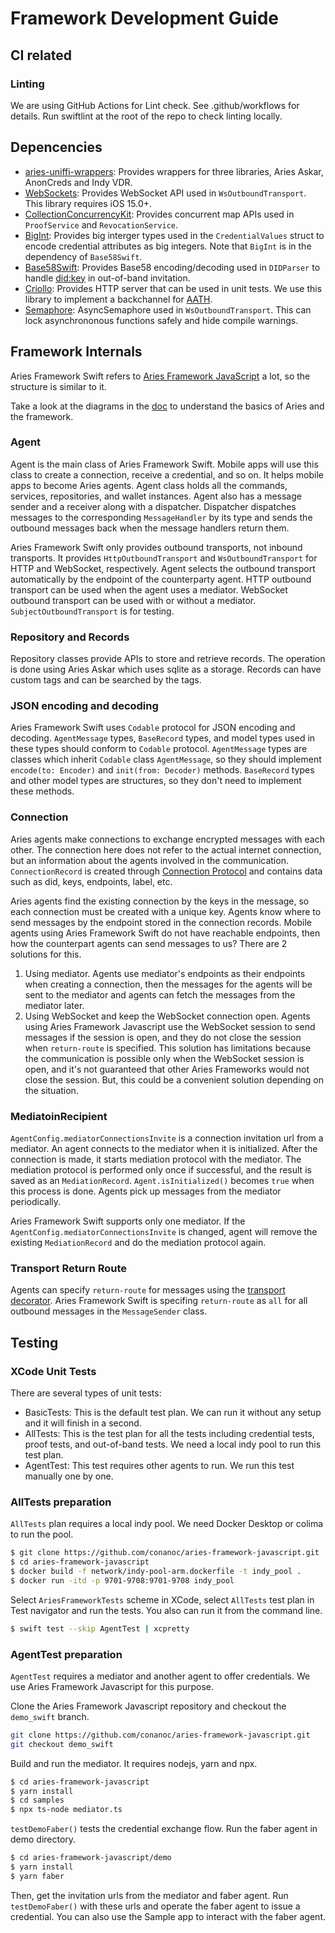 # Framework Development Guide

## CI related

### Linting
We are using GitHub Actions for Lint check. See .github/workflows for details.
Run swiftlint at the root of the repo to check linting locally.

## Depencencies

- [aries-uniffi-wrappers](https://github.com/hyperledger/aries-uniffi-wrappers): Provides wrappers for three libraries, Aries Askar, AnonCreds and Indy VDR.
- [WebSockets](https://github.com/bhsw/concurrent-ws): Provides WebSocket API used in `WsOutboundTransport`. This library requires iOS 15.0+.
- [CollectionConcurrencyKit](https://github.com/JohnSundell/CollectionConcurrencyKit): Provides concurrent map APIs used in `ProofService` and `RevocationService`.
- [BigInt](https://github.com/attaswift/BigInt): Provides big interger types used in the `CredentialValues` struct to encode credential attributes as big integers. Note that `BigInt` is in the dependency of `Base58Swift`.
- [Base58Swift](https://github.com/keefertaylor/Base58Swift): Provides Base58 encoding/decoding used in `DIDParser` to handle [did:key](https://w3c-ccg.github.io/did-method-key/) in out-of-band invitation.
- [Criollo](https://github.com/thecatalinstan/Criollo): Provides HTTP server that can be used in unit tests. We use this library to implement a backchannel for [AATH](https://github.com/hyperledger/aries-agent-test-harness).
- [Semaphore](https://github.com/groue/Semaphore): AsyncSemaphore used in `WsOutboundTransport`. This can lock asynchrononous functions safely and hide compile warnings.

## Framework Internals

Aries Framework Swift refers to [Aries Framework JavaScript](https://github.com/hyperledger/aries-framework-javascript) a lot, so the structure is similar to it.

Take a look at the diagrams in the [doc](doc/dev_general.md) to understand the basics of Aries and the framework.

### Agent

Agent is the main class of Aries Framework Swift. Mobile apps will use this class to create a connection, receive a credential, and so on. It helps mobile apps to become Aries agents. Agent class holds all the commands, services, repositories, and wallet instances. Agent also has a message sender and a receiver along with a dispatcher. Dispatcher dispatches messages to the corresponding `MessageHandler` by its type and sends the outbound messages back when the message handlers return them.

Aries Framework Swift only provides outbound transports, not inbound transports. It provides `HttpOutboundTransport` and `WsOutboundTransport` for HTTP and WebSocket, respectively. Agent selects the outbound transport automatically by the endpoint of the counterparty agent. HTTP outbound transport can be used when the agent uses a mediator. WebSocket outbound transport can be used with or without a mediator. `SubjectOutboundTransport` is for testing.

### Repository and Records

Repository classes provide APIs to store and retrieve records. The operation is done using Aries Askar which uses sqlite as a storage. Records can have custom tags and can be searched by the tags.

### JSON encoding and decoding

Aries Framework Swift uses `Codable` protocol for JSON encoding and decoding. `AgentMessage` types, `BaseRecord` types, and model types used in these types should conform to `Codable` protocol. `AgentMessage` types are classes which inherit `Codable` class `AgentMessage`, so they should implement `encode(to: Encoder)` and `init(from: Decoder)` methods. `BaseRecord` types and other model types are structures, so they don't need to implement these methods.

### Connection

Aries agents make connections to exchange encrypted messages with each other. The connection here does not refer to the actual internet connection, but an information about the agents involved in the communication. `ConnectionRecord` is created through [Connection Protocol](https://github.com/hyperledger/aries-rfcs/tree/main/features/0160-connection-protocol) and contains data such as did, keys, endpoints, label, etc.

Aries agents find the existing connection by the keys in the message, so each connection must be created with a unique key. Agents know where to send messages by the endpoint stored in the connection records. Mobile agents using Aries Framework Swift do not have reachable endpoints, then how the counterpart agents can send messages to us? There are 2 solutions for this.
1. Using mediator. Agents use mediator's endpoints as their endpoints when creating a connection, then the messages for the agents will be sent to the mediator and agents can fetch the messages from the mediator later.
2. Using WebSocket and keep the WebSocket connection open. Agents using Aries Framework Javascript use the WebSocket session to send messages if the session is open, and they do not close the session when `return-route` is specified. This solution has limitations because the communication is possible only when the WebSocket session is open, and it's not guaranteed that other Aries Frameworks would not close the session. But, this could be a convenient solution depending on the situation.

### MediatoinRecipient

`AgentConfig.mediatorConnectionsInvite` is a connection invitation url from a mediator. An agent connects to the mediator when it is initialized. After the connection is made, it starts mediation protocol with the mediator. The mediation protocol is performed only once if successful, and the result is saved as an `MediationRecord`. `Agent.isInitialized()` becomes `true` when this process is done. Agents pick up messages from the mediator periodically.

Aries Framework Swift supports only one mediator. If the `AgentConfig.mediatorConnectionsInvite` is changed, agent will remove the existing `MediationRecord` and do the mediation protocol again.

### Transport Return Route

Agents can specify `return-route` for messages using the [transport decorator](https://github.com/hyperledger/aries-rfcs/tree/main/features/0092-transport-return-route). Aries Framework Swift is specifing `return-route` as `all` for all outbound messages in the `MessageSender` class.

## Testing

### XCode Unit Tests

There are several types of unit tests:
- BasicTests: This is the default test plan. We can run it without any setup and it will finish in a second.
- AllTests: This is the test plan for all the tests including credential tests, proof tests, and out-of-band tests. We need a local indy pool to run this test plan.
- AgentTest: This test requires other agents to run. We run this test manually one by one.

### AllTests preparation

`AllTests` plan requires a local indy pool. We need Docker Desktop or colima to run the pool.

```bash
$ git clone https://github.com/conanoc/aries-framework-javascript.git
$ cd aries-framework-javascript
$ docker build -f network/indy-pool-arm.dockerfile -t indy_pool .
$ docker run -itd -p 9701-9708:9701-9708 indy_pool
```

Select `AriesFrameworkTests` scheme in XCode, select `AllTests` test plan in Test navigator and run the tests. You also can run it from the command line.

```bash
$ swift test --skip AgentTest | xcpretty
```

### AgentTest preparation

`AgentTest` requires a mediator and another agent to offer credentials. We use Aries Framework Javascript for this purpose.

Clone the Aries Framework Javascript repository and checkout the `demo_swift` branch.
```bash
git clone https://github.com/conanoc/aries-framework-javascript.git
git checkout demo_swift
```

Build and run the mediator. It requires nodejs, yarn and npx.
```bash
$ cd aries-framework-javascript
$ yarn install
$ cd samples
$ npx ts-node mediator.ts
```

`testDemoFaber()` tests the credential exchange flow.
Run the faber agent in demo directory.
```bash
$ cd aries-framework-javascript/demo
$ yarn install
$ yarn faber
```

Then, get the invitation urls from the mediator and faber agent.
Run `testDemoFaber()` with these urls and operate the faber agent to issue a credential.
You can also use the Sample app to interact with the faber agent.
